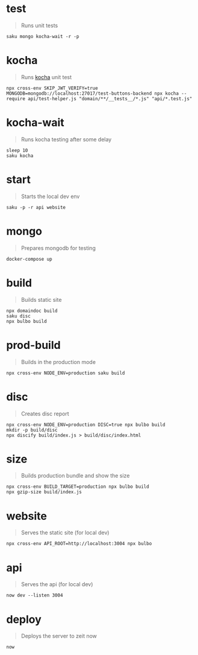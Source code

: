 <!-- saku v1.2.0 -->
# test
> Runs unit tests

    saku mongo kocha-wait -r -p

# kocha
> Runs [kocha](https://npm.im/kocha) unit test

    npx cross-env SKIP_JWT_VERIFY=true MONGODB=mongodb://localhost:27017/test-buttons-backend npx kocha --require api/test-helper.js "domain/**/__tests__/*.js" "api/*.test.js"

# kocha-wait
> Runs kocha testing after some delay

    sleep 10
    saku kocha

# start
> Starts the local dev env

    saku -p -r api website

# mongo
> Prepares mongodb for testing

    docker-compose up

# build
> Builds static site

    npx domaindoc build
    saku disc
    npx bulbo build

# prod-build
> Builds in the production mode

    npx cross-env NODE_ENV=production saku build

# disc
> Creates disc report

    npx cross-env NODE_ENV=production DISC=true npx bulbo build
    mkdir -p build/disc
    npx discify build/index.js > build/disc/index.html

# size
> Builds production bundle and show the size

    npx cross-env BUILD_TARGET=production npx bulbo build
    npx gzip-size build/index.js

# website
> Serves the static site (for local dev)

    npx cross-env API_ROOT=http://localhost:3004 npx bulbo

# api
> Serves the api (for local dev)

    now dev --listen 3004

# deploy
> Deploys the server to zeit now

    now
